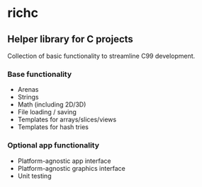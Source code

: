 # richc
## Helper library for C projects

Collection of basic functionality to streamline C99 development.

### Base functionality
* Arenas
* Strings
* Math (including 2D/3D)
* File loading / saving
* Templates for arrays/slices/views
* Templates for hash tries

### Optional app functionality
* Platform-agnostic app interface
* Platform-agnostic graphics interface
* Unit testing
